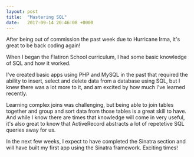 ```yaml
---
layout: post
title:  "Mastering SQL"
date:   2017-09-14 20:46:08 +0000
---
```



After being out of commission the past week due to Hurricane Irma, it's great to be back coding again!

When I began the Flatiron School curriculum, I had some basic knowledge of SQL and how it worked.

I've created basic apps using PHP and MySQL in the past that required the ability to insert, select and delete data from a database using SQL, but I knew there was a lot more to it, and am excited by how much I've learned recently.

Learning complex joins was challenging, but being able to join tables together and group and sort data from those tables is a great skill to have.  And while I know there are times that knowledge will come in very useful, it's also great to know that ActiveRecord abstracts a lot of repetetive SQL queries away for us.

In the next few weeks, I expect to have completed the Sinatra section and will have built my first app using the Sinatra framework.  Exciting times!


